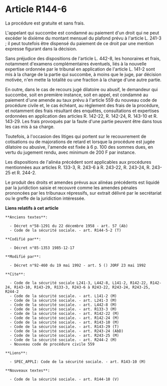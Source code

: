 # Article R144-6

La procédure est gratuite et sans frais.

L'appelant qui succombe est condamné au paiement d'un droit qui ne peut excéder le dixième du montant mensuel du plafond
prévu à l'article L. 241-3 ; il peut toutefois être dispensé du paiement de ce droit par une mention expresse figurant dans
la décision.

Sans préjudice des dispositions de l'article L. 442-8, les honoraires et frais, notamment d'examens complémentaires
éventuels, liés à la nouvelle expertise ordonnée par le tribunal en application de l'article L. 141-2 sont mis à la charge de
la partie qui succombe, à moins que le juge, par décision motivée, n'en mette la totalité ou une fraction à la charge d'une
autre partie.

En outre, dans le cas de recours jugé dilatoire ou abusif, le demandeur qui succombe, soit en première instance, soit en
appel, est condamné au paiement d'une amende au taux prévu à l'article 559 du nouveau code de procédure civile et, le cas
échéant, au règlement des frais de la procédure, et notamment des frais résultant des enquêtes, consultations et expertises
ordonnées en application des articles R. 142-22, R. 142-24, R. 143-10 et R. 143-29. Les frais provoqués par la faute d'une
partie peuvent être dans tous les cas mis à sa charge.

Toutefois, à l'occasion des litiges qui portent sur le recouvrement de cotisations ou de majorations de retard et lorsque la
procédure est jugée dilatoire ou abusive, l'amende est fixée à 6 p. 100 des sommes dues, en vertu du jugement rendu, avec
minimum de 200 F par instance.

Les dispositions de l'alinéa précédent sont applicables aux procédures mentionnées aux articles R. 133-3, R. 243-6 à R.
243-22, R. 243-24, R. 243-25 et R. 244-2.

Le produit des droits et amendes prévus aux alinéas précédents est liquidé par la juridiction saisie et recouvré comme les
amendes pénales prononcées par les tribunaux répressifs, sur extrait délivré par le secrétariat ou le greffe de la
juridiction intéressée.

**Liens relatifs à cet article**

	**Anciens textes**:

	  - Décret n°58-1291 du 22 décembre 1958 - art. 57 (Ab)
	  - Code de la sécurité sociale. - art. R144-5-2 (T)

	**Codifié par**:

	  - Décret n°85-1353 1985-12-17

	**Modifié par**:

	  - Décret n°92-460 du 19 mai 1992 - art. 5 () JORF 23 mai 1992

	**Cite**:

	  - Code de la sécurité sociale L241-3, L442-8, L141-2, R142-22, R142-24, R143-10, R143-29, R133-3, R243-6 à R243-22, R243-24, R243-25, R244-2
	  - Code de la sécurité sociale. - art. L141-2 (M)
	  - Code de la sécurité sociale. - art. L241-3 (M)
	  - Code de la sécurité sociale. - art. L442-8 (M)
	  - Code de la sécurité sociale. - art. R133-3 (M)
	  - Code de la sécurité sociale. - art. R142-22 (M)
	  - Code de la sécurité sociale. - art. R142-24 (M)
	  - Code de la sécurité sociale. - art. R143-10 (M)
	  - Code de la sécurité sociale. - art. R143-29 (T)
	  - Code de la sécurité sociale. - art. R243-24 (AbD)
	  - Code de la sécurité sociale. - art. R243-25 (M)
	  - Code de la sécurité sociale. - art. R244-2 (M)
	  - Nouveau code de procédure civile 559

	**Liens**:

	  - SPEC_APPLI: Code de la sécurité sociale. - art. R143-10 (M)

	**Nouveaux textes**:

	  - Code de la sécurité sociale. - art. R144-10 (V)
